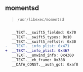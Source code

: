 ## momentsd

> `/usr/libexec/momentsd`

```diff

   __TEXT.__swift5_fieldmd: 0x70
   __TEXT.__swift5_types: 0x10
   __TEXT.__swift5_reflstr: 0x30
-  __TEXT.__info_plist: 0x471
+  __TEXT.__info_plist: 0x467
   __TEXT.__unwind_info: 0x4360
   __TEXT.__eh_frame: 0x388
   __DATA_CONST.__auth_got: 0xaf8

```
